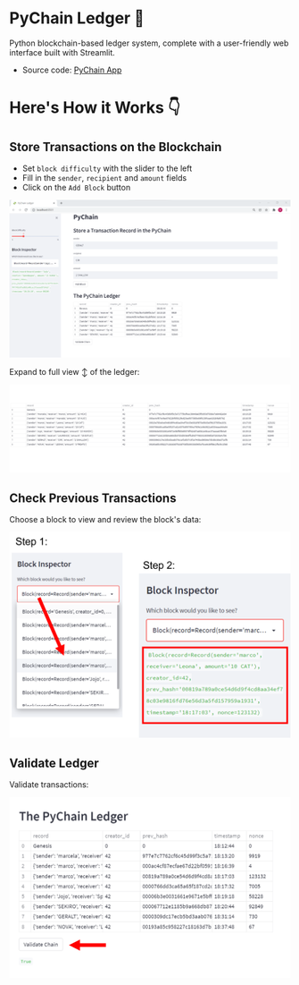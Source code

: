 # PyChain Ledger 🔗

Python blockchain-based ledger system, complete with a user-friendly web interface built with Streamlit.

- Source code: [PyChain App](pychain.py)

# Here's How it Works 👇

## Store Transactions on the Blockchain

- Set `block difficulty` with the slider to the left
- Fill in the `sender`, `recipient` and `amount` fields
- Click on the `Add Block` button

![new-block](Images/new_transaction.png)

Expand to full view ↕ of the ledger:

![full-view](Images/full_ledger.png)

## Check Previous Transactions

Choose a block to view and review the block's data:

![choose-transaction](Images/check_transact.png)

## Validate Ledger

Validate transactions:

![validate](Images/validate_chain.png)